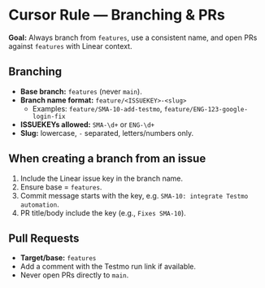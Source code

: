 # Cursor Rule — Branching & PRs

**Goal:** Always branch from `features`, use a consistent name, and open PRs against `features` with Linear context.

## Branching
- **Base branch:** `features` (never `main`).
- **Branch name format:** `feature/<ISSUEKEY>-<slug>`
  - Examples: `feature/SMA-10-add-testmo`, `feature/ENG-123-google-login-fix`
- **ISSUEKEYs allowed:** `SMA-\d+` or `ENG-\d+`
- **Slug:** lowercase, `-` separated, letters/numbers only.

## When creating a branch from an issue
1. Include the Linear issue key in the branch name.
2. Ensure base = `features`.
3. Commit message starts with the key, e.g. `SMA-10: integrate Testmo automation`.
4. PR title/body include the key (e.g., `Fixes SMA-10`).

## Pull Requests
- **Target/base:** `features`
- Add a comment with the Testmo run link if available.
- Never open PRs directly to `main`.
